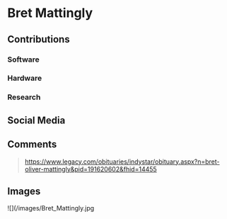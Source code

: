 # Bret Mattingly


## Contributions

### Software

### Hardware

### Research

## Social Media


## Comments

> https://www.legacy.com/obituaries/indystar/obituary.aspx?n=bret-oliver-mattingly&pid=191620602&fhid=14455

## Images

![](/images/Bret_Mattingly.jpg

